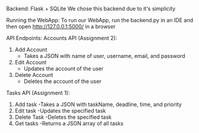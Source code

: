 Backend: Flask + SQLite
  We chose this backend due to it's simplicity

Running the WebApp:
  To run our WebApp, run the backend.py in an IDE and then open http://127.0.0.1:5000/ in a browser

API Endpoints:
Accounts API (Assignment 2):
  1) Add Account
     - Takes a JSON with name of user, username, email, and password
  2) Edit Account
     - Updates the account of the user
  3) Delete Account
     - Deletes the account of the user

Tasks API (Assignment 1): 
  1) Add task
     -Takes a JSON with taskName, deadline, time, and priority
  3) Edit task
     -Updates the specified task
  5) Delete Task
     -Deletes the specified task
  7) Get tasks
     -Returns a JSON array of all tasks
